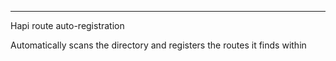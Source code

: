 ---
Hapi route auto-registration

Automatically scans the directory and registers the routes it finds within
